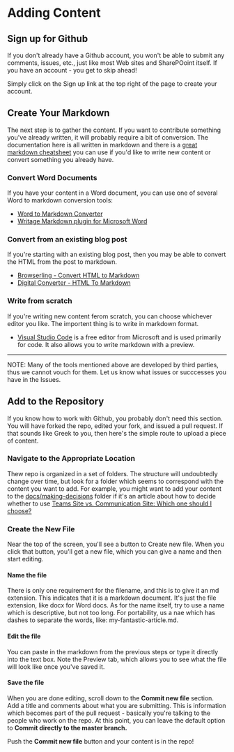 # Adding Content

## Sign up for Github

If you don't already have a Github account, you won't be able to submit any comments, issues, etc., just like most Web sites and SharePOoint itself. If you have an account - you get to skip ahead!

Simply click on the Sign up link at the top right of the page to create your account.

## Create Your Markdown

The next step is to gather the content. If you want to contribute something you've already written, it will probably require a bit of conversion. The documentation here is all written in markdown and there is a [great markdown cheatsheet](https://github.com/adam-p/markdown-here/wiki/Markdown-Cheatsheet) you can use if you'd like to write new content or convert something you already have.


### Convert Word Documents

If you have your content in a Word document, you can use one of several Word to markdown conversion tools:

* [Word to Markdown Converter](https://word2md.com/)
* [Writage Markdown plugin for Microsoft Word](http://www.writage.com/)

### Convert from an existing blog post

If you're starting with an existing blog post, then you may be able to convert the HTML from the post to markdown.

* [Browserling - Convert HTML to Markdown](https://www.browserling.com/tools/html-to-markdown)
* [Digital Converter - HTML To Markdown](https://digitalconverter.azurewebsites.net/HTML-to-Markdown-converter)

### Write from scratch

If you're writing new content ferom scratch, you can choose whichever editor you like. The importent thing is to write in markdown format.

* [Visual Studio Code](https://code.visualstudio.com/) is a free editor from Microsoft and is used primarily for code. It also allows you to write markdown with a preview.

---

NOTE: Many of the tools mentioned above are developed by third parties, thus we cannot vouch for them. Let us know what issues or succcesses you have in the Issues.

## Add to the Repository

If you know how to work with Github, you probably don't need this section. You will have forked the repo, edited your fork, and issued a pull request. If that sounds like Greek to you, then here's the simple route to upload a piece of content.

### Navigate to the Appropriate Location

Thew repo is organized in a set of folders. The structure will undoubtedly change over time, but look for a folder which seems to correspond with the content you want to add. For example, you might want to add your content to the [docs/making-decisions](https://github.com/SharePoint/sp-usage-docs/tree/master/docs/making-decisions) folder if it's an article about how to decide whether to use [Teams Site vs. Communication Site: Which one should I choose?](docs\making-decisions\team-site-or-communication-site.md)

### Create the New File

Near the top of the screen, you'll see a button to Create new file. When you click that button, you'll get a new file, which you can give a name and then start editing.

#### Name the file

There is only one requirement for the filename, and this is to give it an md extension. This indicates that it is a markdown document. It's just the file extension, like docx for Word docs. As for the name itself, try to use a name which is descriptive, but not too long. For portability, us a nae which has dashes to separate the words, like: my-fantastic-article.md.

#### Edit the file

You can paste in the markdown from the previous steps or type it directly into the text box. Note the Preview tab, which allows you to see what the file will look like once you've saved it.

#### Save the file

When you are done editing, scroll down to the **Commit new file** section. Add a title and comments about what you are submitting. This is information which becomes part of the pull request - basically you're talking to the people who work on the repo. At this point, you can leave the default option to **Commit directly to the master branch.**

Push the **Commit new file** button and your content is in the repo!


